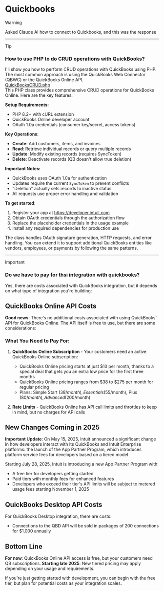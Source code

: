 # Quickbooks
> [!WARNING]
> Asked Claude AI how to connect  to Quickbooks, and this was the response
---
> [!TIP]
> ### How to use PHP to do CRUD operations with QuickBooks?

I'll show you how to perform CRUD operations with QuickBooks using PHP. The most common approach is using the QuickBooks Web Connector (QBWC) or the QuickBooks Online API.<br>
[QuickBooksCRUD.php](QuickBooksCRUD.php)<br>
This PHP class provides comprehensive CRUD operations for QuickBooks Online. Here are the key features:

**Setup Requirements:**
- PHP 8.2+ with cURL extension
- QuickBooks Online developer account
- OAuth 1.0a credentials (consumer key/secret, access tokens)

**Key Operations:**
- **Create**: Add customers, items, and invoices
- **Read**: Retrieve individual records or query multiple records
- **Update**: Modify existing records (requires SyncToken)
- **Delete**: Deactivate records (QB doesn't allow true deletion)

**Important Notes:**
- QuickBooks uses OAuth 1.0a for authentication
- Updates require the current `SyncToken` to prevent conflicts
- "Deletion" actually sets records to inactive status
- All requests use proper error handling and validation

**To get started:**
1. Register your app at https://developer.intuit.com
2. Obtain OAuth credentials through the authorization flow
3. Replace the placeholder credentials in the usage example
4. Install any required dependencies for production use

The class handles OAuth signature generation, HTTP requests, and error handling. You can extend it to support additional QuickBooks entities like vendors, employees, or payments by following the same patterns.

---
> [!IMPORTANT]
> ### Do we have to pay for thsi integration with quickbooks?

Yes, there are costs associated with QuickBooks integration, but it depends on what type of integration you're building:

## QuickBooks Online API Costs

**Good news**: There's no additional costs associated with using QuickBooks' API for QuickBooks Online. The API itself is free to use, but there are some considerations:

### What You Need to Pay For:

1. **QuickBooks Online Subscription** - Your customers need an active QuickBooks Online subscription:
   - QuickBooks Online pricing starts at just $10 per month, thanks to a special deal that gets you an extra low price for the first three months
   - QuickBooks Online pricing ranges from $38 to $275 per month for regular pricing
   - Plans: Simple Start ($38/month), Essentials ($55/month), Plus ($80/month), Advanced ($200/month)

2. **Rate Limits** - QuickBooks Online has API call limits and throttles to keep in mind, but no charges for API calls

## New Changes Coming in 2025

**Important Update**: On May 15, 2025, Intuit announced a significant change in how developers interact with its QuickBooks and Intuit Enterprise platforms: the launch of the App Partner Program, which introduces platform service fees for developers based on a tiered model

Starting July 28, 2025, Intuit is introducing a new App Partner Program with:
- A free tier for developers getting started
- Paid tiers with monthly fees for enhanced features
- Developers who exceed their tier's API limits will be subject to metered usage fees starting November 1, 2025

## QuickBooks Desktop API Costs

For QuickBooks Desktop integration, there are costs:
- Connections to the QBD API will be sold in packages of 200 connections for $1,000 annually

## Bottom Line

**For now**: QuickBooks Online API access is free, but your customers need QB subscriptions. **Starting late 2025**: New tiered pricing may apply depending on your usage and requirements.

If you're just getting started with development, you can begin with the free tier, but plan for potential costs as your integration scales.
